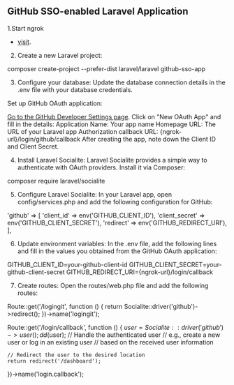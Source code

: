 ## GitHub SSO-enabled Laravel Application

1.Start ngrok

-   [visit](https://ngrok.com).

2. Create a new Laravel project:

composer create-project --prefer-dist laravel/laravel github-sso-app

3. Configure your database:
   Update the database connection details in the .env file with your database credentials.

Set up GitHub OAuth application:

[Go to the GitHub Developer Settings page](https://github.com/settings/developers).
Click on "New OAuth App" and fill in the details:
Application Name: Your app name
Homepage URL: The URL of your Laravel app
Authorization callback URL: {ngrok-url}/login/github/callback
After creating the app, note down the Client ID and Client Secret.

4. Install Laravel Socialite:
   Laravel Socialite provides a simple way to authenticate with OAuth providers. Install it via Composer:

composer require laravel/socialite

5. Configure Laravel Socialite:
   In your Laravel app, open config/services.php and add the following configuration for GitHub:

'github' => [
'client_id' => env('GITHUB_CLIENT_ID'),
'client_secret' => env('GITHUB_CLIENT_SECRET'),
'redirect' => env('GITHUB_REDIRECT_URI'),
],

6. Update environment variables:
   In the .env file, add the following lines and fill in the values you obtained from the GitHub OAuth application:

GITHUB_CLIENT_ID=your-github-client-id
GITHUB_CLIENT_SECRET=your-github-client-secret
GITHUB_REDIRECT_URI={ngrok-url}/login/callback

7. Create routes:
   Open the routes/web.php file and add the following routes:

Route::get('/logingit', function () {
return Socialite::driver('github')->redirect();
})->name('logingit');

Route::get('/login/callback', function () {
$user = Socialite::driver('github')->user();
    dd($user);
// Handle the authenticated user
// e.g., create a new user or log in an existing user
// based on the received user information

    // Redirect the user to the desired location
    return redirect('/dashboard');

})->name('login.callback');

